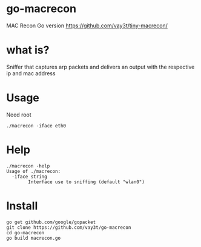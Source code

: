 # go-macrecon
MAC Recon Go version https://github.com/vay3t/tiny-macrecon/

# what is?
Sniffer that captures arp packets and delivers an output with the respective ip and mac address

# Usage
Need root
```
./macrecon -iface eth0
```

# Help
```
./macrecon -help
Usage of ./macrecon:
  -iface string
    	Interface use to sniffing (default "wlan0")
```

# Install
```
go get github.com/google/gopacket
git clone https://github.com/vay3t/go-macrecon
cd go-macrecon
go build macrecon.go
```
